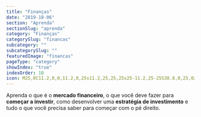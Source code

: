 ```yaml
---
title: "Finanças"
date: "2019-18-06"
section: "Aprenda"
sectionSlug: "aprenda"
category: "Finanças"
categorySlug: "financas"
subcategory: ""
subcategorySlug: ""
featuredImage: "financas"
pageType: "category"
showIndex: "true"
indexOrder: 10
icon: M25,0C11.2,0,0,11.2,0,25s11.2,25,25,25s25-11.2,25-25S38.8,0,25,0z M26.3,38.6v4.8h-2.8v-4.6	c-2.6-0.1-5.3-0.9-6.9-2l1.1-3c1.6,1.1,4,1.9,6.5,1.9c3.2,0,5.3-1.8,5.3-4.4c0-2.4-1.8-4-5.1-5.3c-4.6-1.8-7.4-3.8-7.4-7.7	c0-3.8,2.7-6.6,6.8-7.2V6.6h2.8v4.3c2.7,0.1,4.5,0.8,5.7,1.5l-1.1,2.9c-1-0.5-2.8-1.5-5.7-1.5c-3.5,0-4.8,2.1-4.8,3.8	c0,2.4,1.7,3.5,5.6,5.1c4.6,1.9,6.9,4.2,6.9,8.2C33.4,34.5,30.9,37.8,26.3,38.6z"
---
```


Aprenda o que é o **mercado financeiro**, o que você deve fazer para **começar a investir**, como desenvolver uma **estratégia de investimento** e tudo o que você precisa saber para começar com o pé direito.